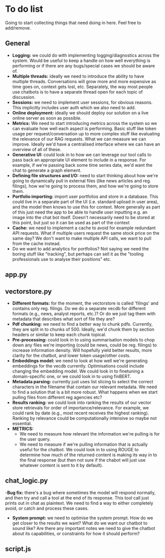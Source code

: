 # To do list

Going to start collecting things that need doing in here. Feel free to add/remove.

## General

- **Logging:** we could do with implementing logging/diagnostics across the system. Would be useful to keep a handle on how well everything is performing or if there are any bugs/special cases we should be aware of.
- **Multiple threads:** ideally we need to introduce the ability to have multiple threads. Conversations will grow more and more expensive as time goes on, context gets lost, etc. Separately, the way most people use chatbots is to have a separate thread open for each topic of discussion.
- **Sessions:** we need to implement user sessions, for obvious reasons. This implicitly includes user auth which we also need to add.
- **Online deployment:** ideally we should deploy our solution on a live online server as soon as possible.
- **Metrics:** We need to start introducing metrics across the system so we can evaluate how well each aspect is performing. Basic stuff like token usage per request/conversation up to more complex stuff like evaluating the relevance of our RAG requests. What we can measure we can improve. Ideally we'd have a centralised interface where we can have an overview of all of these.
- **Generative UI:** could look in to how we can leverage our tool calls to pass back an appropriate UI element to include in a response. For example, if we're passing back some time series data, we'd want the chat to generate a graph element.
- **Defining file structures and I/O:** need to start thinking about how we're going to dynamically pull in external files (like news articles and reg. filings), how we're going to process them, and how we're going to store them.
- **Portfolio importing:** import user portfolios and store in a database. This could live in a separate part of the UI (i.e. standard upload in user area), and the model then knows to use this for context.
More generally as part of this just need the app to be able to handle user inputting e.g. an image into the chat bot itself. Doesn't necessarily need to be stored at this point, but just so it can be used as part of the context 
- **Cache:** we need to implement a cache to avoid for example redundant API requests. What if multiple users request the same stock price on the same day? We don't want to make multiple API calls, we want to pull from the cache instead.
- Do we want to add analytics for portfolios? Not saying we need the boring stuff like "tracking", but perhaps can sell it as the "tooling professionals use to analyse their positions" etc. 

## app.py

## vectorstore.py

- **Different formats:** for the moment, the vectorstore is called 'filings' and contains only reg. filings. Do we do a separate vecdb for different formats (e.g., news, analyst reports, etc.)? Or do we just tag them with metadata that describes what sort of file they are?
- **Pdf chunking:** we need to find a better way to chunk pdfs. Currently, they are split in to chunks of 500. Ideally, we'd chunk them by section headers or similar to keep each chunk topical.
- **Pre-processing:** could look in to using summarisation models to chop down any files we're importing (could be news, could be reg. filings) to increase information density. Will hopefully yield better results, more clarity for the chatbot, and lower token usage/other costs.
- **Embeddings model:** we need to look at how well we're generating embeddings for the vecdb currently. Optimisations could include changing the embedding model. We could look in to finetuning a domain-specific one, or we could look in to using finBERT.
- **Metadata parsing:** currently just uses list slicing to select the correct characters in the filename that contain our relevant metadata. We need to find a solution that is a bit more robust. What happens when we start pulling files from different reg agencies etc?
- **Results ranking:** we could look into ranking the results of our vector store retrievals for order of importance/relevance. For example, we could rank by date (e.g., most recent receives the highest ranking). Ranking by relevance could be computationally intensive so maybe not essential.
- **METRICS:**
  - We need to measure how relevant the information we're pulling is for the user query.
  - We need to measure if we're pulling information that is actually useful for the chatbot. We could look in to using ROUGE to determine how much of the returned content is making its way in to the final response (but then not sure if the chabot will just use whatever content is sent to it by default).

## chat_logic.py

-**Bug fix:** there's a bug where sometimes the model will respond normally, and then try and call a tool at the end of its response. This tool call just prints out in chat as plaintext. We need to find a way to either completely avoid, or catch and process these cases.

- **System prompt:** we need to optimise the system prompt. How do we get closer to the results we want? What do we want our chatbot to sound like? Are there any important notes we need to give the chatbot about its capabilities, or constraints for how it should perform?

## script.js
